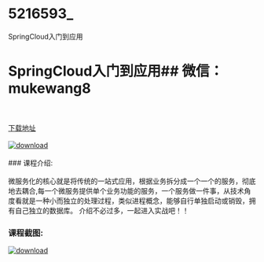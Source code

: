 # 5216593_
SpringCloud入门到应用
# SpringCloud入门到应用## 微信：mukewang8
<br/></br>[下载地址](http://www.36tz.cn/article/5216593 "下载地址")
<br/></br>[![download](http://36tz.cn/muke_img/2020_11_1-138-300x192.png "下载地址")](http://www.36tz.cn/article/5216593 "下载地址")
<br/></br>### 课程介绍:<br/></br>微服务化的核心就是将传统的一站式应用，根据业务拆分成一个一个的服务，彻底地去耦合,每一个微服务提供单个业务功能的服务，一个服务做一件事，从技术角度看就是一种小而独立的处理过程，类似进程概念，能够自行单独启动或销毁，拥有自己独立的数据库。
介绍不必过多，一起进入实战吧！！

### 课程截图:
[![download](http://36tz.cn/muke_img/2020_11_2-139.png "下载地址")](http://www.36tz.cn/article/5216593 "下载地址")
